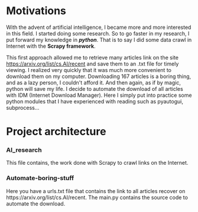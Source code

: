 # Motivations
With the advent of artificial intelligence, I became more and more interested in this field.
I started doing some research. So to go faster in my research, I put forward my knowledge in <b><i>python</i></b>.
That is to say I did some data crawl in Internet with the <b>Scrapy framework</b>.

This first approach allowed me to retrieve many articles link on the site https://arxiv.org/list/cs.AI/recent
and save them to an .txt file for timely viewing.
I realized very quickly that it was much more convenient to download them on my computer. 
Downloading 167 articles is a boring thing, and as a lazy person, I couldn't afford it.
And then again, as if by magic, python will save my life. 
I decide to automate the download of all articles with IDM (Internet Download Manager). 
Here I simply put into practice some python modules that I have experienced with reading such as pyautogui, subprocess...

# Project architecture
  <h3>AI_research</h3>
This file contains, the work done with Scrapy to crawl links on the Internet.
<br/>
  <h3>Automate-boring-stuff</h3>
Here you have a urls.txt file that contains the link to all articles recover on https://arxiv.org/list/cs.AI/recent.
The main.py contains the source code to automate the download.
